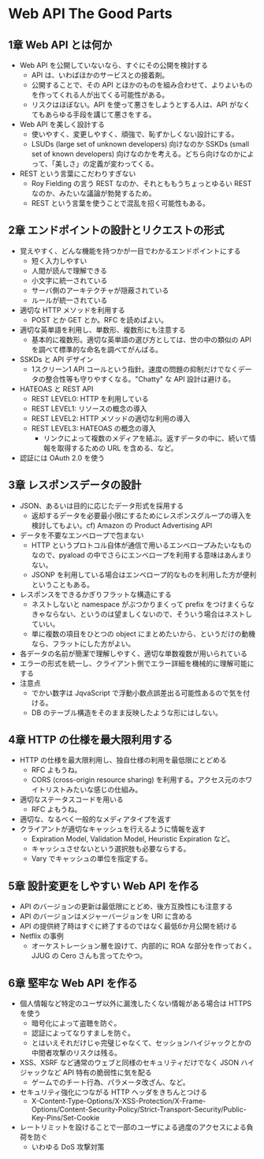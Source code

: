 # Web API The Good Parts

## 1章 Web API とは何か
- Web API を公開していないなら、すぐにその公開を検討する
  - API は、いわばほかのサービスとの接着剤。
  - 公開することで、その API とほかのものを組み合わせて、よりよいものを作ってくれる人が出てくる可能性がある。
  - リスクはほぼない。API を使って悪さをしようとする人は、API がなくてもあらゆる手段を講じて悪さをする。
- Web API を美しく設計する
  - 使いやすく、変更しやすく、頑強で、恥ずかしくない設計にする。
  - LSUDs (large set of unknown developers) 向けなのか SSKDs (small set of known developers) 向けなのかを考える。どちら向けなのかによって、「美しさ」の定義が変わってくる。
- REST という言葉にこだわりすぎない
  - Roy Fielding の言う REST なのか、それとももうちょっとゆるい REST なのか、みたいな議論が勃発するため。
  - REST という言葉を使うことで混乱を招く可能性もある。
## 2章 エンドポイントの設計とリクエストの形式
- 覚えやすく、どんな機能を持つかが一目でわかるエンドポイントにする
  - 短く入力しやすい
  - 人間が読んで理解できる
  - 小文字に統一されている
  - サーバ側のアーキテクチャが隠蔽されている
  - ルールが統一されている
- 適切な HTTP メソッドを利用する
  - POST とか GET とか。RFC を読めばよい。
- 適切な英単語を利用し、単数形、複数形にも注意する
  - 基本的に複数形。適切な英単語の選び方としては、世の中の類似の API を調べて標準的な命名を調べてがんばる。
- SSKDs と API デザイン
  - 1スクリーン1 API コールという指針。速度の問題の抑制だけでなくデータの整合性等も守りやすくなる。"Chatty" な API 設計は避ける。
- HATEOAS と REST API
  - REST LEVEL0: HTTP を利用している
  - REST LEVEL1: リソースの概念の導入
  - REST LEVEL2: HTTP メソッドの適切な利用の導入
  - REST LEVEL3: HATEOAS の概念の導入
    - リンクによって複数のメディアを結ぶ。返すデータの中に、続いて情報を取得するための URL を含める、など。
- 認証には OAuth 2.0 を使う
## 3章 レスポンスデータの設計
- JSON、あるいは目的に応じたデータ形式を採用する
  - 返却するデータを必要最小限にするためにレスポンスグループの導入を検討してもよい。cf) Amazon の Product Advertising API
- データを不要なエンベロープで包まない
  - HTTP というプロトコル自体が通信で用いるエンベロープみたいなものなので、pyaload の中でさらにエンベロープを利用する意味はあんまりない。
  - JSONP を利用している場合はエンベロープ的なものを利用した方が便利ということもある。
- レスポンスをできるかぎりフラットな構造にする
  - ネストしないと namespace がぶつかりまくって prefix をつけまくらなきゃならない、というのは望ましくないので、そういう場合はネストしていい。
  - 単に複数の項目をひとつの object にまとめたいから、というだけの動機なら、フラットにした方がよい。
- 各データの名前が簡潔で理解しやすく、適切な単数複数が用いられている
- エラーの形式を統一し、クライアント側でエラー詳細を機械的に理解可能にする
- 注意点
  - でかい数字は JqvaScript で浮動小数点誤差出る可能性あるので気を付ける。
  - DB のテーブル構造をそのまま反映したような形にはしない。
## 4章 HTTP の仕様を最大限利用する
- HTTP の仕様を最大限利用し、独自仕様の利用を最低限にとどめる
  - RFC よもうね。
  - CORS (cross-origin resource sharing) を利用する。アクセス元のホワイトリストみたいな感じの仕組み。
- 適切なステータスコードを用いる
  - RFC よもうね。
- 適切な、なるべく一般的なメディアタイプを返す
- クライアントが適切なキャッシュを行えるように情報を返す
  - Expiration Model, Validation Model, Heuristic Expiration など。
  - キャッシュさせないという選択肢も必要ならする。
  - Vary でキャッシュの単位を指定する。
## 5章 設計変更をしやすい Web API を作る
- API のバージョンの更新は最低限にとどめ、後方互換性にも注意する
- API のバージョンはメジャーバージョンを URI に含める
- API の提供終了時はすぐに終了するのではなく最低6か月公開を続ける
- Netflix の事例
  - オーケストレーション層を設けて、内部的に ROA な部分を作っておく。JJUG の Cero さんも言ってたやつ。
## 6章 堅牢な Web API を作る
- 個人情報など特定のユーザ以外に漏洩したくない情報がある場合は HTTPS を使う
  - 暗号化によって盗聴を防ぐ。
  - 認証によってなりすましを防ぐ。
  - とはいえそれだけじゃ完璧じゃなくて、セッションハイジャックとかの中間者攻撃のリスクは残る。
- XSS、XSRF など通常のウェブと同様のセキュリティだけでなく JSON ハイジャックなど API 特有の脆弱性に気を配る
  - ゲームでのチート行為、パラメータ改ざん、など。
- セキュリティ強化につながる HTTP ヘッダをきちんとつける
  - X-Content-Type-Options/X-XSS-Protection/X-Frame-Options/Content-Security-Policy/Strict-Transport-Security/Public-Key-Pins/Set-Cookie
- レートリミットを設けることで一部のユーザによる過度のアクセスによる負荷を防ぐ
  - いわゆる DoS 攻撃対策
